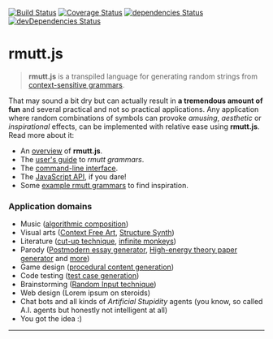 [![Build Status](https://secure.travis-ci.org/rstuven/rmutt.js.png?branch=master)](http://travis-ci.org/rstuven/rmutt.js)
[![Coverage Status](https://coveralls.io/repos/rstuven/rmutt.js/badge.svg)](https://coveralls.io/r/rstuven/rmutt.js)
[![dependencies Status](https://david-dm.org/rstuven/rmutt.js.svg)](https://david-dm.org/rstuven/rmutt.js#info=dependencies)
[![devDependencies Status](https://david-dm.org/rstuven/rmutt.js/dev-status.svg)](https://david-dm.org/rstuven/rmutt.js#info=devDependencies)

# rmutt.js

> **rmutt.js** is a transpiled language
> for generating random strings from
> [context-sensitive grammars](https://en.wikipedia.org/wiki/Context-sensitive_grammar).

That may sound a bit dry but can actually result in
**a tremendous amount of fun** and several
practical and not so practical applications. Any application where random combinations of symbols can provoke *amusing*, *aesthetic* or *inspirational* effects, can be implemented with relative ease using **rmutt.js**. Read more about it:

* An [overview](docs/OVERVIEW.md) of **rmutt.js**.
* The [user's guide](docs/GUIDE.md) to *rmutt grammars*.
* The [command-line interface](docs/CLI.md).
* The [JavaScript API](docs/API.md), if you dare!
* Some [example rmutt grammars](./examples/) to find inspiration.

### Application domains

* Music ([algorithmic composition](https://en.wikipedia.org/wiki/Algorithmic_composition#Grammars))
* Visual arts ([Context Free Art](http://www.contextfreeart.org/), [Structure Synth](http://structuresynth.sourceforge.net/))
* Literature ([cut-up technique](https://en.wikipedia.org/wiki/Cut-up_technique), [infinite monkeys](https://en.wikipedia.org/wiki/Infinite_monkey_theorem#Random_document_generation))
* Parody ([Postmodern essay generator](https://en.wikipedia.org/wiki/Postmodernism_Generator), [High-energy theory paper generator](http://davidsd.org/2010/03/the-snarxiv/) and [more](https://en.wikipedia.org/wiki/Parody_generator))
* Game design ([procedural content generation](http://www.di.uniba.it/~vessio/drafts/NCMA-2014_CR.pdf))
* Code testing ([test case generation](http://www.monkeys.com/m4r/))
* Brainstorming ([Random Input technique](http://www.sociology.org.uk/as4i3ri.pdf))
* Web design (Lorem ipsum on steroids)
* Chat bots and all kinds of *Artificial Stupidity* agents (you know, so called A.I. agents but honestly not intelligent at all)
* You got the idea :)

---
